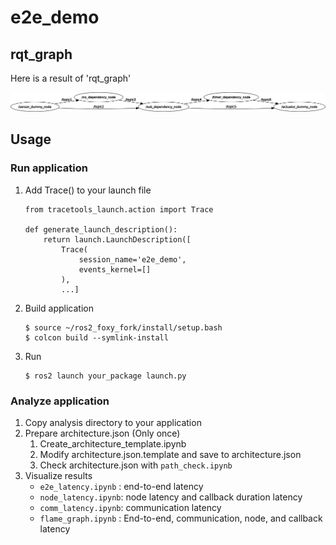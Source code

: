 # e2e_demo

## rqt_graph
Here is a result of 'rqt_graph'

![graph](rosgraph.png)

## Usage
### Run application

1. Add Trace() to your  launch file

   ```
   from tracetools_launch.action import Trace
   
   def generate_launch_description():
       return launch.LaunchDescription([
           Trace(
               session_name='e2e_demo',
               events_kernel=[]
           ),
           ...]
   ```

2. Build application

   ```
   $ source ~/ros2_foxy_fork/install/setup.bash
   $ colcon build --symlink-install
   ```

3. Run

   ```
   $ ros2 launch your_package launch.py
   ```

### Analyze application

1. Copy analysis directory to your application
2. Prepare architecture.json (Only once)
   1. Create_architecture_template.ipynb
   2. Modify architecture.json.template and save to architecture.json
   3. Check architecture.json with `path_check.ipynb`
3. Visualize results
   - `e2e_latency.ipynb` : end-to-end latency
   - `node_latency.ipynb`: node latency and callback duration latency
   - `comm_latency.ipynb`: communication latency
   - `flame_graph.ipynb` : End-to-end, communication, node, and callback latency

